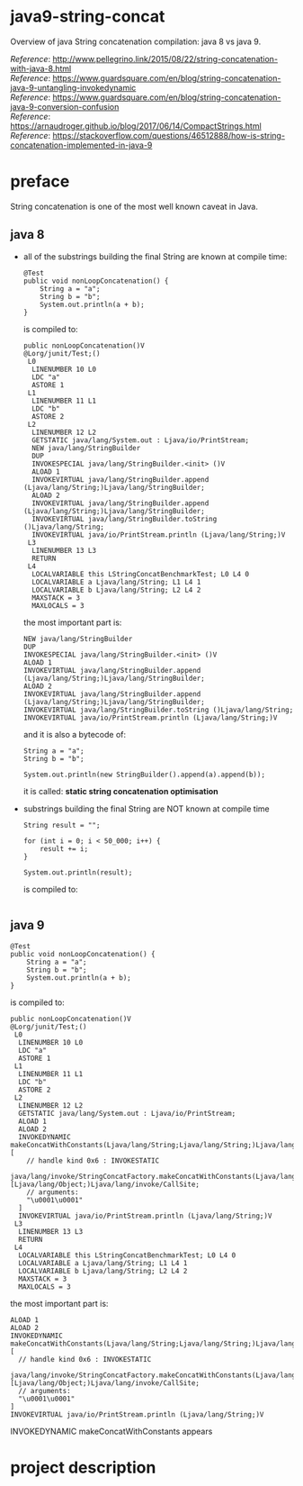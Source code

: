 # java9-string-concat
Overview of java String concatenation compilation: java 8 vs java 9.

_Reference_: http://www.pellegrino.link/2015/08/22/string-concatenation-with-java-8.html  
_Reference_: https://www.guardsquare.com/en/blog/string-concatenation-java-9-untangling-invokedynamic  
_Reference_: https://www.guardsquare.com/en/blog/string-concatenation-java-9-conversion-confusion  
_Reference_: https://arnaudroger.github.io/blog/2017/06/14/CompactStrings.html  
_Reference_: https://stackoverflow.com/questions/46512888/how-is-string-concatenation-implemented-in-java-9

# preface
String concatenation is one of the most well known caveat in Java.

## java 8
* all of the substrings building the final String are known at compile 
time:
    ```
    @Test
    public void nonLoopConcatenation() {
        String a = "a";
        String b = "b";
        System.out.println(a + b);
    }
    ```
    is compiled to:
    ```
    public nonLoopConcatenation()V
    @Lorg/junit/Test;()
     L0
      LINENUMBER 10 L0
      LDC "a"
      ASTORE 1
     L1
      LINENUMBER 11 L1
      LDC "b"
      ASTORE 2
     L2
      LINENUMBER 12 L2
      GETSTATIC java/lang/System.out : Ljava/io/PrintStream;
      NEW java/lang/StringBuilder
      DUP
      INVOKESPECIAL java/lang/StringBuilder.<init> ()V
      ALOAD 1
      INVOKEVIRTUAL java/lang/StringBuilder.append (Ljava/lang/String;)Ljava/lang/StringBuilder;
      ALOAD 2
      INVOKEVIRTUAL java/lang/StringBuilder.append (Ljava/lang/String;)Ljava/lang/StringBuilder;
      INVOKEVIRTUAL java/lang/StringBuilder.toString ()Ljava/lang/String;
      INVOKEVIRTUAL java/io/PrintStream.println (Ljava/lang/String;)V
     L3
      LINENUMBER 13 L3
      RETURN
     L4
      LOCALVARIABLE this LStringConcatBenchmarkTest; L0 L4 0
      LOCALVARIABLE a Ljava/lang/String; L1 L4 1
      LOCALVARIABLE b Ljava/lang/String; L2 L4 2
      MAXSTACK = 3
      MAXLOCALS = 3
    ```
    the most important part is:
    ```
    NEW java/lang/StringBuilder
    DUP
    INVOKESPECIAL java/lang/StringBuilder.<init> ()V
    ALOAD 1
    INVOKEVIRTUAL java/lang/StringBuilder.append (Ljava/lang/String;)Ljava/lang/StringBuilder;
    ALOAD 2
    INVOKEVIRTUAL java/lang/StringBuilder.append (Ljava/lang/String;)Ljava/lang/StringBuilder;
    INVOKEVIRTUAL java/lang/StringBuilder.toString ()Ljava/lang/String;
    INVOKEVIRTUAL java/io/PrintStream.println (Ljava/lang/String;)V
    ```
    and it is also a bytecode of:
    ```
    String a = "a";
    String b = "b";
    
    System.out.println(new StringBuilder().append(a).append(b));
    ```
    
    it is called: **static string concatenation optimisation**

* substrings building the final String are NOT known at compile 
  time
  ```
  String result = "";
  
  for (int i = 0; i < 50_000; i++) {
      result += i;
  }
  
  System.out.println(result);
  ```
  is compiled to:
  ```
  
  ```

## java 9
```
@Test
public void nonLoopConcatenation() {
    String a = "a";
    String b = "b";
    System.out.println(a + b);
}
```
is compiled to:
```
public nonLoopConcatenation()V
@Lorg/junit/Test;()
 L0
  LINENUMBER 10 L0
  LDC "a"
  ASTORE 1
 L1
  LINENUMBER 11 L1
  LDC "b"
  ASTORE 2
 L2
  LINENUMBER 12 L2
  GETSTATIC java/lang/System.out : Ljava/io/PrintStream;
  ALOAD 1
  ALOAD 2
  INVOKEDYNAMIC makeConcatWithConstants(Ljava/lang/String;Ljava/lang/String;)Ljava/lang/String; [
    // handle kind 0x6 : INVOKESTATIC
    java/lang/invoke/StringConcatFactory.makeConcatWithConstants(Ljava/lang/invoke/MethodHandles$Lookup;Ljava/lang/String;Ljava/lang/invoke/MethodType;Ljava/lang/String;[Ljava/lang/Object;)Ljava/lang/invoke/CallSite;
    // arguments:
    "\u0001\u0001"
  ]
  INVOKEVIRTUAL java/io/PrintStream.println (Ljava/lang/String;)V
 L3
  LINENUMBER 13 L3
  RETURN
 L4
  LOCALVARIABLE this LStringConcatBenchmarkTest; L0 L4 0
  LOCALVARIABLE a Ljava/lang/String; L1 L4 1
  LOCALVARIABLE b Ljava/lang/String; L2 L4 2
  MAXSTACK = 3
  MAXLOCALS = 3
```
the most important part is:
```
ALOAD 1
ALOAD 2
INVOKEDYNAMIC makeConcatWithConstants(Ljava/lang/String;Ljava/lang/String;)Ljava/lang/String; [
  // handle kind 0x6 : INVOKESTATIC
  java/lang/invoke/StringConcatFactory.makeConcatWithConstants(Ljava/lang/invoke/MethodHandles$Lookup;Ljava/lang/String;Ljava/lang/invoke/MethodType;Ljava/lang/String;[Ljava/lang/Object;)Ljava/lang/invoke/CallSite;
  // arguments:
  "\u0001\u0001"
]
INVOKEVIRTUAL java/io/PrintStream.println (Ljava/lang/String;)V
```
INVOKEDYNAMIC makeConcatWithConstants appears

# project description